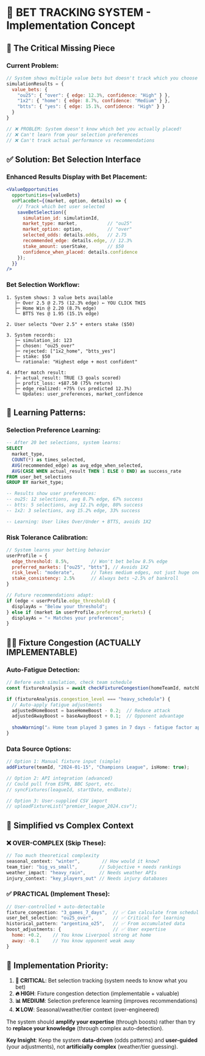 # 🎯 BET TRACKING SYSTEM - Implementation Concept

## 🚨 **The Critical Missing Piece**

### **Current Problem:**
```javascript
// System shows multiple value bets but doesn't track which you choose
simulationResults = {
  value_bets: {
    "ou25": { "over": { edge: 12.3%, confidence: "High" } },
    "1x2": { "home": { edge: 8.7%, confidence: "Medium" } },
    "btts": { "yes": { edge: 15.1%, confidence: "High" } }
  }
}

// ❌ PROBLEM: System doesn't know which bet you actually placed!
// ❌ Can't learn from your selection preferences
// ❌ Can't track actual performance vs recommendations
```

## ✅ **Solution: Bet Selection Interface**

### **Enhanced Results Display with Bet Placement:**
```jsx
<ValueOpportunities
  opportunities={valueBets}
  onPlaceBet={(market, option, details) => {
    // Track which bet user selected
    saveBetSelection({
      simulation_id: simulationId,
      market_type: market,           // "ou25"
      market_option: option,         // "over"
      selected_odds: details.odds,   // 2.75
      recommended_edge: details.edge, // 12.3%
      stake_amount: userStake,       // $50
      confidence_when_placed: details.confidence
    });
  }}
/>
```

### **Bet Selection Workflow:**
```
1. System shows: 3 value bets available
   ├─ Over 2.5 @ 2.75 (12.3% edge) ← YOU CLICK THIS
   ├─ Home Win @ 2.20 (8.7% edge)
   └─ BTTS Yes @ 1.95 (15.1% edge)

2. User selects "Over 2.5" + enters stake ($50)

3. System records:
   ├─ simulation_id: 123
   ├─ chosen: "ou25_over" 
   ├─ rejected: ["1x2_home", "btts_yes"]
   ├─ stake: $50
   └─ rationale: "Highest edge + most confident"

4. After match result:
   ├─ actual_result: TRUE (3 goals scored)
   ├─ profit_loss: +$87.50 (75% return)
   ├─ edge_realized: +75% (vs predicted 12.3%)
   └─ Updates: user_preferences, market_confidence
```

## 🧠 **Learning Patterns:**

### **Selection Preference Learning:**
```sql
-- After 20 bet selections, system learns:
SELECT 
  market_type,
  COUNT(*) as times_selected,
  AVG(recommended_edge) as avg_edge_when_selected,
  AVG(CASE WHEN actual_result THEN 1 ELSE 0 END) as success_rate
FROM user_bet_selections 
GROUP BY market_type;

-- Results show user preferences:
-- ou25: 12 selections, avg 8.7% edge, 67% success
-- btts: 5 selections, avg 12.1% edge, 80% success  
-- 1x2: 3 selections, avg 15.2% edge, 33% success

-- Learning: User likes Over/Under + BTTS, avoids 1X2
```

### **Risk Tolerance Calibration:**
```javascript
// System learns your betting behavior
userProfile = {
  edge_threshold: 8.5%,        // Won't bet below 8.5% edge
  preferred_markets: ["ou25", "btts"], // Avoids 1X2
  risk_level: "moderate",      // Takes medium edges, not just huge ones
  stake_consistency: 2.5%      // Always bets ~2.5% of bankroll
}

// Future recommendations adapt:
if (edge < userProfile.edge_threshold) {
  displayAs = "Below your threshold";
} else if (market in userProfile.preferred_markets) {
  displayAs = "⭐ Matches your preferences";
}
```

## 🏃‍♂️ **Fixture Congestion (ACTUALLY IMPLEMENTABLE)**

### **Auto-Fatigue Detection:**
```javascript
// Before each simulation, check team schedule
const fixtureAnalysis = await checkFixtureCongestion(homeTeamId, matchDate);

if (fixtureAnalysis.congestion_level === "heavy_schedule") {
  // Auto-apply fatigue adjustments
  adjustedHomeBoost = baseHomeBoost - 0.2;  // Reduce attack
  adjustedAwayBoost = baseAwayBoost + 0.1;  // Opponent advantage
  
  showWarning("⚠️ Home team played 3 games in 7 days - fatigue factor applied");
}
```

### **Data Source Options:**
```javascript
// Option 1: Manual fixture input (simple)
addFixture(teamId, "2024-01-15", "Champions League", isHome: true);

// Option 2: API integration (advanced)  
// Could pull from ESPN, BBC Sport, etc.
// syncFixtures(leagueId, startDate, endDate);

// Option 3: User-supplied CSV import
// uploadFixtureList("premier_league_2024.csv");
```

## 🎯 **Simplified vs Complex Context**

### **❌ OVER-COMPLEX (Skip These):**
```javascript
// Too much theoretical complexity
seasonal_context: "winter",        // How would it know?
team_tier: "big_vs_small",        // Subjective + needs rankings
weather_impact: "heavy_rain",     // Needs weather APIs
injury_context: "key_players_out" // Needs injury databases
```

### **✅ PRACTICAL (Implement These):**
```javascript
// User-controlled + auto-detectable
fixture_congestion: "3_games_7_days",  // ✅ Can calculate from schedule
user_bet_selection: "ou25_over",       // ✅ Critical for learning  
historical_pattern: "argentina_o25",   // ✅ From accumulated data
boost_adjustments: {                   // ✅ User expertise
  home: +0.2,    // You know Liverpool strong at home
  away: -0.1     // You know opponent weak away  
}
```

## 🎯 **Implementation Priority:**

1. **🚨 CRITICAL**: Bet selection tracking (system needs to know what you bet)
2. **🔥 HIGH**: Fixture congestion detection (implementable + valuable)  
3. **📊 MEDIUM**: Selection preference learning (improves recommendations)
4. **❌ LOW**: Seasonal/weather/tier context (over-engineered)

The system should **amplify your expertise** (through boosts) rather than try to **replace your knowledge** (through complex auto-detection).

**Key Insight**: Keep the system **data-driven** (odds patterns) and **user-guided** (your adjustments), not **artificially complex** (weather/tier guessing).